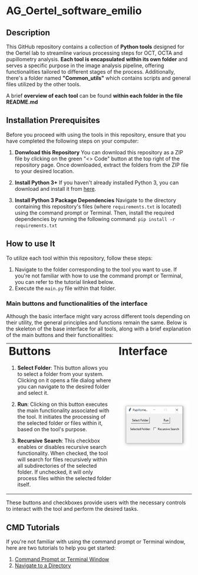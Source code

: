 # AG_Oertel_software_emilio

## Description
This GitHub repository contains a collection of **Python tools** designed for the Oertel lab to streamline various processing steps for OCT, OCTA and pupillometry analysis. **Each tool is encapsulated within its own folder** and serves a specific purpose in the image analysis pipeline, offering functionalities tailored to different stages of the process. Additionally, there's a folder named **"Common_utils"** which contains scripts and general files utilized by the other tools.

A brief **overview of each tool** can be found **within each folder in the file README.md**


## Installation Prerequisites   
Before you proceed with using the tools in this repository, ensure that you have completed the following steps on your computer:

1. **Donwload this Repository**
You can download this repository as a ZIP file by clicking on the green "<> Code" button at the top right of the repository page. Once downloaded, extract the folders from the ZIP file to your desired location.

2. **Install Python 3+**
If you haven't already installed Python 3, you can download and install it from [here](https://www.python.org/downloads/).

3. **Install Python 3 Package Dependencies**
Navigate to the directory containing this repository's files (where `requirements.txt` is located) using the command prompt or Terminal. Then, install the required dependencies by running the following command: `pip install -r requirements.txt`


## How to use It
To utilize each tool within this repository, follow these steps:

1. Navigate to the folder corresponding to the tool you want to use. If you're not familiar with how to use the command prompt or Terminal, you can refer to the tutorial linked below.
2. Execute the `main.py` file within that folder.


### Main buttons and functionalities of the interface
Although the basic interface might vary across different tools depending on their utility, the general principles and functions remain the same. Below is the skeleton of the base interface for all tools, along with a brief explanation of the main buttons and their functionalities:

<table border="0">
 <tr>
    <td><b style="font-size:30px">Buttons</b></td>
    <td><b style="font-size:30px">Interface</b></td>
 </tr>
 <tr>
    <td>
       
1. **Select Folder**: This button allows you to select a folder from your system. Clicking on it opens a file dialog where you can navigate to the desired folder and select it.
       
2. **Run**: Clicking on this button executes the main functionality associated with the tool. It initiates the processing of the selected folder or files within it, based on the tool's purpose.

3. **Recursive Search**: This checkbox enables or disables recursive search functionality. When checked, the tool will search for files recursively within all subdirectories of the selected folder. If unchecked, it will only process files within the selected folder itself.

   </td>
   <td>
      <p align="center"> <img src="https://github.com/emilio-lovarela/AG_Oertel_software_emilio/blob/main/Common_utils/Tutorial_Images/interfaz.PNG?raw=true" alt="screenshot" width="700"></p>
   </td>
</tr>
</table>

These buttons and checkboxes provide users with the necessary controls to interact with the tool and perform the desired tasks.


## CMD Tutorials
If you're not familiar with using the command prompt or Terminal window, here are two tutorials to help you get started:

1. [Command Prompt or Terminal Window](https://tutorial.djangogirls.org/en/intro_to_command_line/#what-is-the-command-line)
2. [Navigate to a Directory](https://tutorial.djangogirls.org/en/intro_to_command_line/#change-current-directory)
